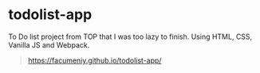 # todolist-app
To Do list project from TOP that I was too lazy to finish. Using HTML, CSS, Vanilla JS and Webpack.

> https://facumeniy.github.io/todolist-app/
